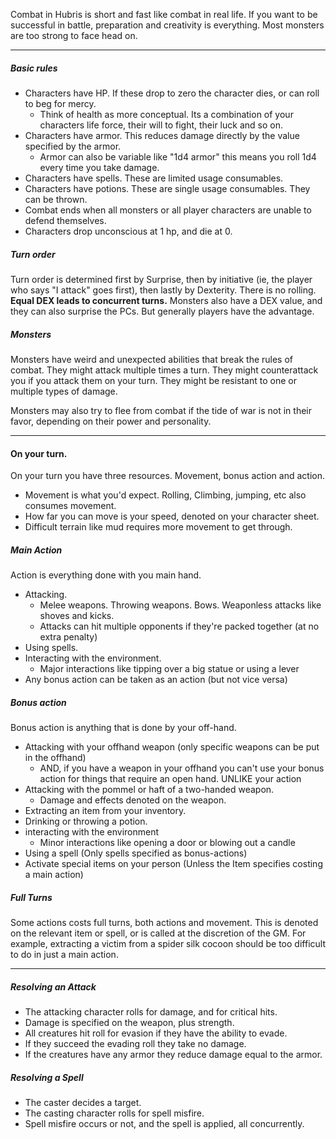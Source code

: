 Combat in Hubris is short and fast like combat in real life. If you want to be successful in battle, preparation and creativity is everything. Most monsters are too strong to face head on. 
___
##### Basic rules
- Characters have HP. If these drop to zero the character dies, or can roll to beg for mercy.
	- Think of health as more conceptual. Its a combination of your characters life force, their will to fight, their luck and so on.
- Characters have armor. This reduces damage directly by the value specified by the armor.
	- Armor can also be variable like "1d4 armor" this means you roll 1d4 every time you take damage.
- Characters have spells. These are limited usage consumables. 
- Characters have potions. These are single usage consumables. They can be thrown.
- Combat ends when all monsters or all player characters are unable to defend themselves.
- Characters drop unconscious at 1 hp, and die at 0.
##### Turn order
Turn order is determined first by Surprise, then by initiative (ie, the player who says "I attack" goes first), then lastly by Dexterity. There is no rolling. **Equal DEX leads to concurrent turns.** 
Monsters also have a DEX value, and they can also surprise the PCs. But generally players have the advantage. 
##### Monsters
Monsters have weird and unexpected abilities that break the rules of combat. They might attack multiple times a turn. They might counterattack you if you attack them on your turn. They might be resistant to one or multiple types of damage.

Monsters may also try to flee from combat if the tide of war is not in their favor, depending on their power and personality.  

---
#### On your turn.
On your turn you have three resources. Movement, bonus action and action. 
- Movement is what you'd expect. Rolling, Climbing, jumping, etc also consumes movement.
- How far you can move is your speed, denoted on your character sheet.
- Difficult terrain like mud requires more movement to get through.
##### Main Action
Action is everything done with you main hand. 
- Attacking.
	- Melee weapons. Throwing weapons. Bows. Weaponless attacks like shoves and kicks.
	- Attacks can hit multiple opponents if they're packed together (at no extra penalty)
- Using spells.
- Interacting with the environment. 
	- Major interactions like tipping over a big statue or using a lever
- Any bonus action can be taken as an action (but not vice versa)
##### Bonus action
Bonus action is anything that is done by your off-hand.
- Attacking with your offhand weapon (only specific weapons can be put in the offhand)
	- AND, if you have a weapon in your offhand you can't use your bonus action for things that require an open hand. UNLIKE your action
- Attacking with the pommel or haft of a two-handed weapon. 
	- Damage and effects denoted on the weapon.
- Extracting an item from your inventory. 
- Drinking or throwing a potion. 
- interacting with the environment 
	- Minor interactions like opening a door or blowing out a candle
- Using a spell (Only spells specified as bonus-actions)
- Activate special items on your person (Unless the Item specifies costing a main action)
##### Full Turns
Some actions costs full turns, both actions and movement. This is denoted on the relevant item or spell, or is called at the discretion of the GM. For example, extracting a victim from a spider silk cocoon should be too difficult to do in just a main action.

___
##### Resolving an Attack
- The attacking character rolls for damage, and for critical hits. 
- Damage is specified on the weapon, plus strength. 
- All creatures hit roll for evasion if they have the ability to evade.
- If they succeed the evading roll they take no damage.
- If the creatures have any armor they reduce damage equal to the armor. 
##### Resolving a Spell
- The caster decides a target.
- The casting character rolls for spell misfire.
- Spell misfire occurs or not, and the spell is applied, all concurrently.